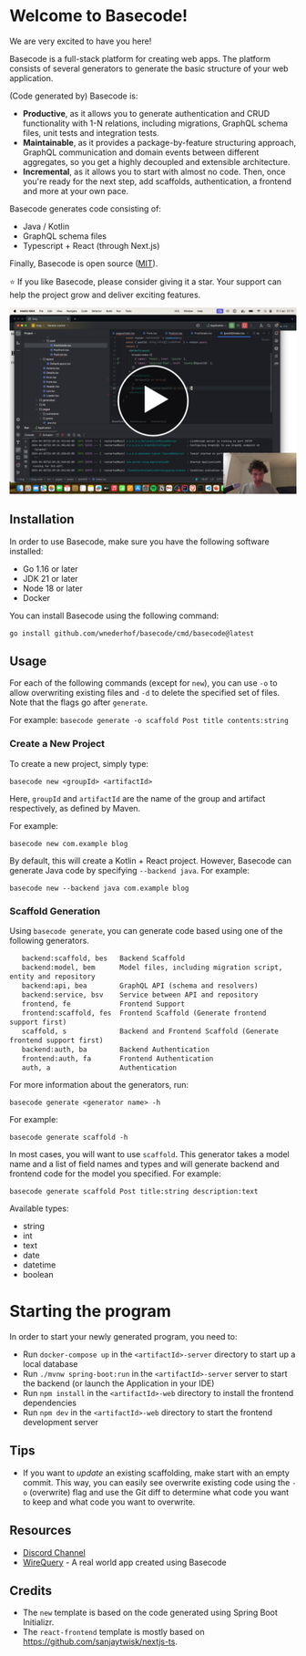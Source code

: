 # Welcome to Basecode!

We are very excited to have you here!

Basecode is a full-stack platform for creating web apps. The platform consists of several generators to generate the
basic structure of your web application.

(Code generated by) Basecode is:

- **Productive**, as it allows you to generate authentication and CRUD functionality with 1-N relations, including
  migrations, GraphQL schema files, unit tests and integration tests.
- **Maintainable**, as it provides a package-by-feature structuring approach, GraphQL communication and domain events
  between different aggregates, so you get a highly decoupled and extensible architecture.
- **Incremental**, as it allows you to start with almost no code. Then, once you're ready for the next step, add
  scaffolds, authentication, a frontend and more at your own pace.

Basecode generates code consisting of:

- Java / Kotlin
- GraphQL schema files
- Typescript + React (through Next.js)

Finally, Basecode is open source ([MIT](LICENSE.md)).

⭐ If you like Basecode, please consider giving it a star. Your support can help the project grow and deliver exciting
features.

<a href="https://www.youtube.com/watch?v=rx9xL0nhot8"><img src="video-button.png"></a>

## Installation

In order to use Basecode, make sure you have the following software installed:

- Go 1.16 or later
- JDK 21 or later
- Node 18 or later
- Docker

You can install Basecode using the following command:

```shell
go install github.com/wnederhof/basecode/cmd/basecode@latest
```

## Usage

For each of the following commands (except for `new`), you can use `-o` to allow overwriting existing files and `-d` to
delete the specified set of files. Note that the flags go after `generate`.

For example: `basecode generate -o scaffold Post title contents:string`

### Create a New Project

To create a new project, simply type:

```
basecode new <groupId> <artifactId>
```

Here, `groupId` and `artifactId` are the name of the group and artifact respectively, as defined by Maven.

For example:

```
basecode new com.example blog
```

By default, this will create a Kotlin + React project. However, Basecode can generate Java code by specifying `--backend java`. For example:

```
basecode new --backend java com.example blog
```

### Scaffold Generation

Using `basecode generate`, you can generate code based using one of the following generators.

```
   backend:scaffold, bes   Backend Scaffold
   backend:model, bem      Model files, including migration script, entity and repository
   backend:api, bea        GraphQL API (schema and resolvers)
   backend:service, bsv    Service between API and repository
   frontend, fe            Frontend Support
   frontend:scaffold, fes  Frontend Scaffold (Generate frontend support first)
   scaffold, s             Backend and Frontend Scaffold (Generate frontend support first)
   backend:auth, ba        Backend Authentication
   frontend:auth, fa       Frontend Authentication
   auth, a                 Authentication
```

For more information about the generators, run:

```
basecode generate <generator name> -h
```

For example:

```
basecode generate scaffold -h
```

In most cases, you will want to use `scaffold`. This generator takes a model name and a list of field names and types
and will generate backend and frontend code for the model you specified. For example:

```
basecode generate scaffold Post title:string description:text
```

Available types:

- string
- int
- text
- date
- datetime
- boolean

# Starting the program

In order to start your newly generated program, you need to:

- Run `docker-compose up` in the `<artifactId>-server` directory to start up a local database
- Run `./mvnw spring-boot:run` in the `<artifactId>-server` server to start the backend (or launch the Application in
  your IDE)
- Run `npm install` in the `<artifactId>-web` directory to install the frontend dependencies
- Run `npm dev` in the `<artifactId>-web` directory to start the frontend development server

## Tips

- If you want to *update* an existing scaffolding, make start with an empty commit. This way, you can easily see
  overwrite existing code using the `-o` (overwrite) flag and use the Git diff to determine what code you want to keep
  and what code you want to overwrite.

## Resources

- [Discord Channel](https://discord.gg/KgcYdpEZ)
- [WireQuery](https://github.com/wirequery/wirequery) - A real world app created using Basecode

## Credits

- The `new` template is based on the code generated using Spring Boot Initializr.
- The `react-frontend` template is mostly based on https://github.com/sanjaytwisk/nextjs-ts.
